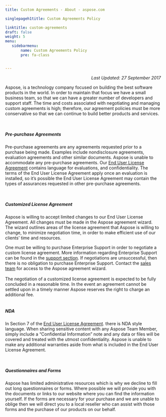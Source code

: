 ```yaml
---
title: Custom Agreements - About - aspose.com

singlepageh1title: Custom Agreements Policy

linktitle: custom-agreements
draft: false
weight: 5
menu:
   sidebarmenu: 
       name: Custom Agreements Policy
       pre: fa-class


---
```



<div class="siteContentPanel100w">
<p style="text-align: right;"><em>Last Updated: 27 September 2017</em></p>
<p>Aspose, is a technology company focused on building the best software products in the world. In order to maintain that focus we have a small business team, so that we can have a greater number of developers and support staff. The time and costs associated with negotiating and managing custom agreements is high; therefore, our agreement policies must be more conservative so that we can continue to build better products and services. </p>
<div class="clearfix"> </div>
<h5>Pre-purchase Agreements</h5>
<p>Pre-purchase agreements are any agreements requested prior to a purchase being made. Examples include nondisclosure agreements, evaluation agreements and other similar documents. Aspose is unable to accommodate any pre-purchase agreements. Our <a href="/legal/eula" rel="alternate">End User License Agreement</a> contains language for evaluations, and confidentiality. The terms of the End User License Agreement apply once an evaluation is installed, so it’s possible the End User License Agreement may contain the types of assurances requested in other pre-purchase agreements.</p>
<div class="clearfix"> </div>
<h5>Customized License Agreement</h5>
<p>Aspose is willing to accept limited changes to our End User License Agreement. All changes must be made in the Aspose agreement wizard. The wizard outlines areas of the license agreement that Aspose is willing to change, to minimize negotiation time, in order to make efficient use of our clients’ time and resources.</p>
One must be willing to purchase Enterprise Support in order to negotiate a custom license agreement. More information regarding Enterprise Support can be found in the <a href="https://helpdesk.aspose.com/kb/faq.php?id=3" rel="alternate">support section</a>. If negotiations are unsuccessful, then there is no obligation to purchase Enterprise Support. Contact the <a href="/contact" rel="alternate">sales team</a> for access to the Aspose agreement wizard.</div>
<div class="siteContentPanel100w">
<div class="clearfix"> </div>
<div class="clearfix">The negotiation of a customized license agreement is expected to be fully concluded in a reasonable time. In the event an agreement cannot be settled upon in a timely manner Aspose reserves the right to charge an additional fee.</div>
<div class="clearfix"> </div>
<h5>NDA</h5>
<p>In Section 7 of the <a href="/legal/eula" rel="alternate">End User License Agreement</a>. there is NDA style language. When sharing sensitive content with any Aspose Team Member, simply include a “Confidential Information” note and any data or files will be covered and treated with the utmost confidentiality. Aspose is unable to make any additional warranties aside from what is included in the End User License Agreement.</p>
<div class="clearfix"> </div>
<h5>Questionnaires and Forms</h5>
<p>Aspose has limited administrative resources which is why we decline to fill out long questionnaires or forms. Where possible we will provide you with the documents or links to our website where you can find the information yourself. If the forms are necessary for your purchase and we are unable to oblige then we will direct you to a local reseller who can assist with those forms and the purchase of our products on our behalf.</p>
</div>
